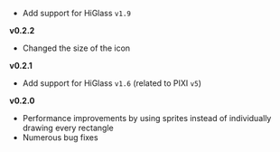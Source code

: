 
- Add support for HiGlass `v1.9` 

**v0.2.2**

- Changed the size of the icon

**v0.2.1**

- Add support for HiGlass `v1.6` (related to PIXI `v5`)

**v0.2.0**

- Performance improvements by using sprites instead of individually drawing every
rectangle
- Numerous bug fixes
